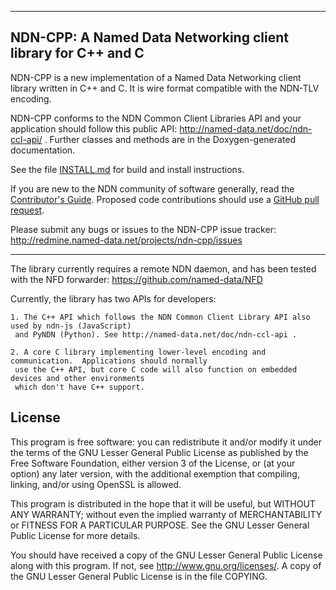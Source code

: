 --------------------------------------------------------------
NDN-CPP:  A Named Data Networking client library for C++ and C
--------------------------------------------------------------

NDN-CPP is a new implementation of a Named Data Networking client library written in C++ and C.
It is wire format compatible with the NDN-TLV encoding.

NDN-CPP conforms to the NDN Common Client Libraries API and your application should
follow this public API:
http://named-data.net/doc/ndn-ccl-api/ .
Further classes and methods are in the Doxygen-generated documentation.

See the file [INSTALL.md](https://github.com/named-data/ndn-cpp/blob/master/INSTALL.md) for build and install instructions.

If you are new to the NDN community of software generally, read the
[Contributor's Guide](https://github.com/named-data/NFD/blob/master/CONTRIBUTING.md).
Proposed code contributions should use a
[GitHub pull request](https://github.com/named-data/ndn-cpp/pulls).

Please submit any bugs or issues to the NDN-CPP issue tracker:
http://redmine.named-data.net/projects/ndn-cpp/issues

---

The library currently requires a remote NDN daemon, and has been tested with the
NFD forwarder: https://github.com/named-data/NFD

Currently, the library has two APIs for developers:

	1. The C++ API which follows the NDN Common Client Library API also used by ndn-js (JavaScript)
     and PyNDN (Python). See http://named-data.net/doc/ndn-ccl-api .

	2. A core C library implementing lower-level encoding and communication.  Applications should normally
     use the C++ API, but core C code will also function on embedded devices and other environments
     which don't have C++ support.

License
-------
This program is free software: you can redistribute it and/or modify
it under the terms of the GNU Lesser General Public License as published by
the Free Software Foundation, either version 3 of the License, or
(at your option) any later version, with the additional exemption that
compiling, linking, and/or using OpenSSL is allowed.

This program is distributed in the hope that it will be useful,
but WITHOUT ANY WARRANTY; without even the implied warranty of
MERCHANTABILITY or FITNESS FOR A PARTICULAR PURPOSE.  See the
GNU Lesser General Public License for more details.

You should have received a copy of the GNU Lesser General Public License
along with this program.  If not, see <http://www.gnu.org/licenses/>.
A copy of the GNU Lesser General Public License is in the file COPYING.

